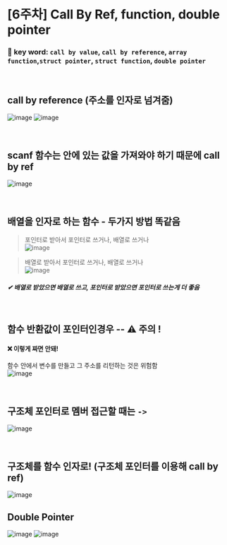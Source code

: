 # [6주차] Call By Ref, function, double pointer

### 🔑 key word:   `call by value`, `call by reference`,  `array function`,`struct pointer`, `struct function`, `double pointer`
<br>  

## call by reference (주소를 인자로 넘겨줌)
![image](https://user-images.githubusercontent.com/61939286/135963543-a1ffadb7-b6ab-4bf1-9c30-df8ba6388320.png)
![image](https://user-images.githubusercontent.com/61939286/135963572-344c16c7-bbce-448c-86e2-50927431f432.png)

<br>  

## scanf 함수는 안에 있는 값을 가져와야 하기 때문에 call by ref  

![image](https://user-images.githubusercontent.com/61939286/135974966-69bbd445-4ba7-4fee-aa71-b501f9641748.png)

<br>  

## 배열을 인자로 하는 함수 - 두가지 방법 똑같음  

> 포인터로 받아서 포인터로 쓰거나, 배열로 쓰거나  
![image](https://user-images.githubusercontent.com/61939286/135976950-a26aa8e0-80c4-4a2b-bd20-d0a9024ad098.png)

> 배열로 받아서 포인터로 쓰거나, 배열로 쓰거나  
> ![image](https://user-images.githubusercontent.com/61939286/135977106-6a447446-6300-4093-857e-a9e354b3800c.png)

##### ✔ 배열로 받았으면 배열로 쓰고, 포인터로 받았으면 포인터로 쓰는게 더 좋음
<br>  

## 함수 반환값이 포인터인경우  -- ⚠ 주의 !  
#### ❌ 이렇게 짜면 안돼!
함수 안에서 변수를 만들고 그 주소를 리턴하는 것은 위험함  
![image](https://user-images.githubusercontent.com/61939286/135977956-576da070-a647-4ee2-8d7b-044db9a79c23.png)

<br>   

## 구조체 포인터로 멤버 접근할 때는 `->`
![image](https://user-images.githubusercontent.com/61939286/135982543-c7aa1247-97df-4755-b310-1b31e51ab054.png)  

<br>   

## 구조체를 함수 인자로! (구조체 포인터를 이용해 call by ref)  
![image](https://user-images.githubusercontent.com/61939286/135982775-77b9b5c0-260d-4573-878a-f65d86864eb7.png)
<br>   

## Double Pointer  

![image](https://user-images.githubusercontent.com/61939286/135981323-29bda1a9-3a23-4c54-b70b-08085e661a12.png)
![image](https://user-images.githubusercontent.com/61939286/135981421-73de0a03-9dc4-4c7c-a33e-6a6466930a79.png)

